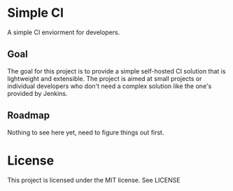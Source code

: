 # Simple CI

A simple CI enviorment for developers.

## Goal
The goal for this project is to provide a simple self-hosted CI solution that is lightweight and extensible. The 
project is aimed at small projects or individual developers who don't need a complex solution like the one's provided
by Jenkins.

## Roadmap

Nothing to see here yet, need to figure things out first.

# License

This project is licensed under the MIT license. See LICENSE